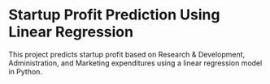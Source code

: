 # Startup Profit Prediction Using Linear Regression
 This project predicts startup profit based on Research & Development, Administration, and Marketing expenditures using a linear regression model in Python.

